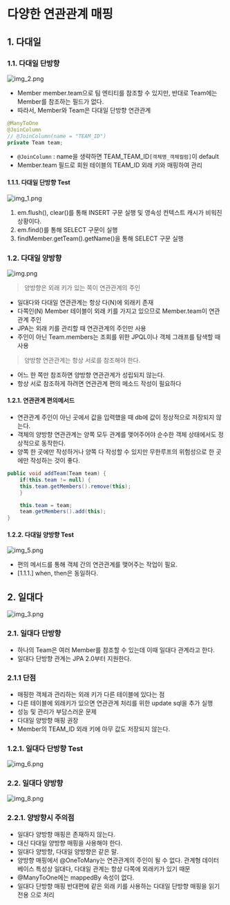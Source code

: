 
# 다양한 연관관계 매핑

## 1. 다대일

### 1.1. 다대일 단방향

![img_2.png](img_2.png)

- Member member.team으로 팀 엔티티를 참조할 수 있지만, 반대로 Team에는 Member를 참조하는 필드가 없다.
- 따라서, Member와 Team은 다대일 단방향 연관관계

```java
@ManyToOne
@JoinColumn 
// @JoinColumn(name = "TEAM_ID")
private Team team;
```
- `@JoinColumn` : name을 생략하면 TEAM_TEAM_ID`[객체명_객체컬럼]`이 default
- Member.team 필드로 회원 테이블의 TEAM_ID 외래 키와 매핑하여 관리

#### 1.1.1. 다대일 단방향 Test
![img_1.png](img_1.png)
1. em.flush(), clear()를 통해 INSERT 구문 실행 및 영속성 컨텍스트 캐시가 비워진 상황이다. 
2. em.find()를 통해  SELECT 구문이 실행
3. findMember.getTeam().getName()을 통해 SELECT 구문 실행 

### 1.2. 다대일 양방향
![img.png](img.png)

> 양방향은 외래 키가 있는 쪽이 연관관계의 주인
- 일대다와 다대일 연관관계는 항상 다(N)에 외래키 존재
- 다쪽인(N) Member 테이블이 외래 키를 가지고 있으므로 Member.team이 연관관계 주인
- JPA는 외래 키를 관리할 때 연관관계의 주인만 사용
- 주인이 아닌 Team.members는 조회를 위한 JPQL이나 객체 그래프를 탐색할 때 사용

> 양방향 연관관계는 항상 서로를 참조해야 한다.
- 어느 한 쪽만 참조하면 양방향 연관관계가 성립되지 않는다.
- 항상 서로 참조하게 하려면 연관관계 편의 메소드 작성이 필요하다

#### 1.2.1. 연관관계 편의메서드
- 연관관계 주인이 아닌 곳에서 값을 입력했을 때 db에 값이 정상적으로 저장되지 않는다.
- 객체의 양방향 연관관계는 양쪽 모두 관계를 맺어주어야 순수한 객체 상태에서도 정상적으로 동작한다.
- 양쪽 한 곳에만 작성하거나 양쪽 다 작성할 수 있지만 무한루프의 위험성으로 한 곳에만 작성하는 것이 좋다.
```java
public void addTeam(Team team) {
    if(this.team != null) {
    this.team.getMembers().remove(this);
    }

    this.team = team;
    team.getMembers().add(this);
}
```

#### 1.2.2. 다대일 양방향 Test
![img_5.png](img_5.png)
- 편의 메서드를 통해 객체 간의 연관관계를 맺어주는 작업이 필요.
- [1.1.1.] when, then은 동일하다.

## 2. 일대다
![img_3.png](img_3.png)

### 2.1. 일대다 단방향
- 하나의 Team은 여러 Member를 참조할 수 있는데 이때 일대다 관계라고 한다.
- 일대다 단방향 관계는 JPA 2.0부터 지원한다.

### 2.1.1 단점
- 매핑한 객체과 관리하는 외래 키가 다른 테이블에 있다는 점
- 다른 테이블에 외래키가 있으면 연관관계 처리를 위한 update sql을 추가 실행
- 성능 및 관리가 부담스러운 문제
- 다대일 양방향 매핑 권장
- Member의 TEAM_ID 외래 키에 아무 값도 저장되지 않는다.

### 1.2.1. 일대다 단방향 Test
![img_6.png](img_6.png)

### 2.2. 일대다 양방향

![img_8.png](img_8.png)

### 2.2.1. 양방향시 주의점
- 일대다 양방향 매핑은 존재하지 않는다.
- 대신 다대일 양방향 매핑을 사용해야 한다.
- 일대다 양방향, 다대일 양방향은 같은 말.
- 양방향 매핑에서 @OneToMany는 연관관계의 주인이 될 수 없다.
  관계형 데이터 베이스 특성상 일대다, 다대일 관계는 항상 다쪽에 외래키가 있기 때문
- @ManyToOne에는 mappedBy 속성이 없다.
- 일대다 단방향 매핑 반대편에 같은 외래 키를 사용하는 다대일 단방향 매핑을 읽기 전용
  으로 처리